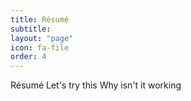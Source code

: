 ```yaml
---
title: Résumé
subtitle: 
layout: "page"
icon: fa-file
order: 4
---
```



Résumé
Let's try this 
Why isn't it working
